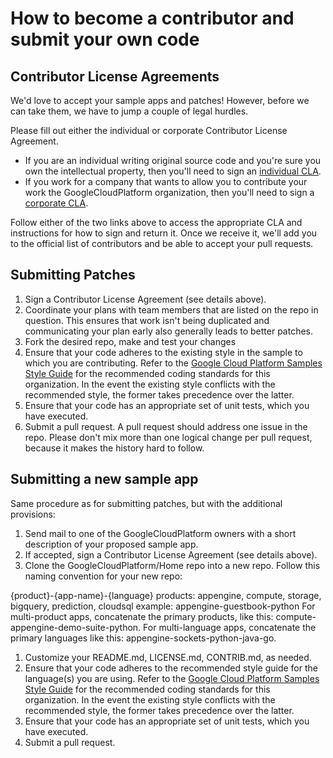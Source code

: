 # How to become a contributor and submit your own code

## Contributor License Agreements

We'd love to accept your sample apps and patches! However, before we can take them, we have to jump a couple of legal hurdles.

Please fill out either the individual or corporate Contributor License Agreement.

  * If you are an individual writing original source code and you're sure you own the intellectual property, then you'll need to sign an [individual CLA](http://code.google.com/legal/individual-cla-v1.0.html).
  * If you work for a company that wants to allow you to contribute your work the GoogleCloudPlatform organization, then you'll need to sign a [corporate CLA](http://code.google.com/legal/corporate-cla-v1.0.html).

Follow either of the two links above to access the appropriate CLA and instructions for how to sign and return it. Once we receive it, we'll add you to the official list of contributors and be able to accept your pull requests.

## Submitting Patches

1. Sign a Contributor License Agreement (see details above).
1. Coordinate your plans with team members that are listed on the repo in question. This ensures that work isn't being duplicated and communicating your plan early also generally leads to better patches.
1. Fork the desired repo, make and test your changes
1. Ensure that your code adheres to the existing style in the sample to which you are contributing. Refer to the [Google Cloud Platform Samples Style Guide](https://github.com/GoogleCloudPlatform/Home/wiki/STYLE.html) for the recommended coding standards for this organization. In the event the existing style conflicts with the recommended style, the former takes precedence over the latter.
1. Ensure that your code has an appropriate set of unit tests, which you have executed.
1. Submit a pull request. A pull request should address one issue in the repo. Please don't mix more than one logical change per pull request, because it makes the history hard to follow.

## Submitting a new sample app

Same procedure as for submitting patches, but with the additional provisions:

1. Send mail to one of the GoogleCloudPlatform owners with a short description of your proposed sample app.
1. If accepted, sign a Contributor License Agreement (see details above).
1. Clone the GoogleCloudPlatform/Home repo into a new repo. Follow this naming convention for your new repo:

{product}-{app-name}-{language}
products: appengine, compute, storage, bigquery, prediction, cloudsql
example:  appengine-guestbook-python
For multi-product apps, concatenate the primary products, like this: compute-appengine-demo-suite-python.
For multi-language apps, concatenate the primary languages like this: appengine-sockets-python-java-go.

1. Customize your README.md, LICENSE.md, CONTRIB.md, as needed.
1. Ensure that your code adheres to the recommended style guide for the language(s) you are using. Refer to the [Google Cloud Platform Samples Style Guide](https://github.com/GoogleCloudPlatform/Home/wiki/STYLE.html) for the recommended coding standards for this organization. In the event the existing style conflicts with the recommended style, the former takes precedence over the latter.
1. Ensure that your code has an appropriate set of unit tests, which you have executed.
1. Submit a pull request.
